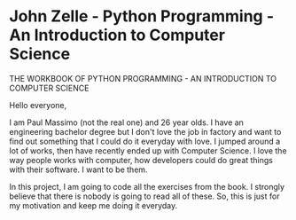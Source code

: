 # John Zelle - Python Programming - An Introduction to Computer Science
THE WORKBOOK OF PYTHON PROGRAMMING - AN INTRODUCTION TO COMPUTER SCIENCE

Hello everyone, 

I am Paul Massimo (not the real one) and 26 year olds. I have an engineering bachelor degree but I don't love the job in factory and want to find out something that I could do it everyday with love. I jumped around a lot of works, then have recently ended up with Computer Science. I love the way people works with computer, how developers could do great things with their software. I want to be them.

In this project, I am going to code all the exercises from the book. I strongly believe that there is nobody is going to read all of these. So, this is just for my motivation and keep me doing it everyday. 
